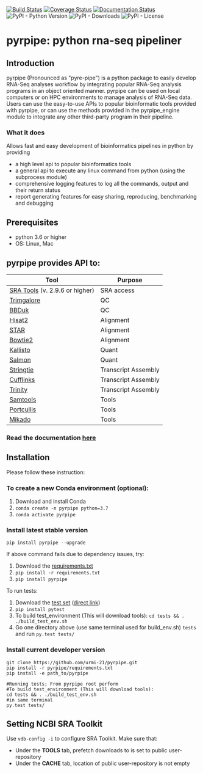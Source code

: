 [![Build Status](https://travis-ci.org/urmi-21/pyrpipe.svg?branch=master)](https://travis-ci.org/urmi-21/pyrpipe)
[![Coverage Status](https://coveralls.io/repos/github/urmi-21/pyrpipe/badge.svg?branch=master)](https://coveralls.io/github/urmi-21/pyrpipe?branch=master)
[![Documentation Status](https://readthedocs.org/projects/pyrpipe/badge/?version=latest)](https://pyrpipe.readthedocs.io/en/latest/?badge=latest)
![PyPI - Python Version](https://img.shields.io/pypi/pyversions/pyrpipe)
![PyPI - Downloads](https://img.shields.io/pypi/dd/pyrpipe)
![PyPI - License](https://img.shields.io/pypi/l/pyrpipe)

# pyrpipe: python rna-seq pipeliner


## Introduction
pyrpipe (Pronounced as "pyre-pipe") is a python package to easily develop RNA-Seq analyses workflow by integrating popular RNA-Seq analysis programs in an object oriented manner.
pyrpipe can be used on local computers or on HPC environments to manage analysis of RNA-Seq data. Users can use the easy-to-use APIs to popular bioinformatic tools provided
with pyrpipe, or can use the methods provided in the pyrpipe_engine module to integrate any other third-party program in their pipeline.

### What it does
Allows fast and easy development of bioinformatics pipelines in python by providing 
* a high level api to popular bioinformatics tools
* a general api to execute any linux command from python (using the subprocess module)
* comprehensive logging features to log all the commands, output and their return status
* report generating features for easy sharing, reproducing, benchmarking and debugging


## Prerequisites
* python 3.6 or higher
* OS: Linux, Mac


## pyrpipe provides API to:

| Tool                                                                                 | Purpose             |
|--------------------------------------------------------------------------------------|---------------------|
| [SRA Tools](https://github.com/ncbi/sra-tools) (v. 2.9.6 or higher)                  | SRA access          |
| [Trimgalore](https://github.com/FelixKrueger/TrimGalore)                             | QC                  |
| [BBDuk](https://jgi.doe.gov/data-and-tools/bbtools/bb-tools-user-guide/bbduk-guide/) | QC                  |
| [Hisat2](https://ccb.jhu.edu/software/hisat2/index.shtml)                            | Alignment           |
| [STAR](https://github.com/alexdobin/STAR)                                            | Alignment           |
| [Bowtie2](http://bowtie-bio.sourceforge.net/bowtie2/index.shtml)                     | Alignment           |
| [Kallisto](https://pachterlab.github.io/kallisto/)                                   | Quant               |
| [Salmon](https://combine-lab.github.io/salmon/)                                      | Quant               |
| [Stringtie](https://github.com/gpertea/stringtie)                                    | Transcript Assembly |
| [Cufflinks](http://cole-trapnell-lab.github.io/cufflinks/)                           | Transcript Assembly |
| [Trinity](https://github.com/trinityrnaseq/trinityrnaseq/wiki)                       | Transcript Assembly |
| [Samtools](https://github.com/samtools/samtools)                                     | Tools               |
| [Portcullis](https://github.com/maplesond/portcullis)                                | Tools               |
| [Mikado](https://github.com/EI-CoreBioinformatics/mikado)                            | Tools               |




### Read the documentation [here](https://pyrpipe.readthedocs.io/en/latest/?badge=latest)

## Installation
Please follow these instruction: 

### To create a new Conda environment (optional):
1. Download and install Conda
2. `conda create -n pyrpipe python=3.7`
3. `conda activate pyrpipe`

### Install latest stable version

```
pip install pyrpipe --upgrade
```

If above command fails due to dependency issues, try: 
1. Download the [requirements.txt](https://github.com/urmi-21/pyrpipe/blob/master/requirements.txt)
2. `pip install -r requirements.txt`
3. `pip install pyrpipe`

To run tests:
1. Download the [test set](https://github.com/urmi-21/pyrpipe/tree/master/tests) ([direct link](https://minhaskamal.github.io/DownGit/#/home?url=https://github.com/urmi-21/pyrpipe/tree/master/tests))
2. `pip install pytest`
3. To build test_environment (This will download tools): `cd tests && . ./build_test_env.sh`
4. Go one directory above (use same terminal used for build_env.sh) `tests` and run `py.test tests/`


### Install current developer version
```
git clone https://github.com/urmi-21/pyrpipe.git
pip install -r pyrpipe/requirements.txt
pip install -e path_to/pyrpipe

#Running tests; From pyrpipe root perform
#To build test_environment (This will download tools): 
cd tests && . ./build_test_env.sh
#in same terminal
py.test tests/
```

## Setting NCBI SRA Toolkit
Use  ```vdb-config -i``` to configure SRA Toolkit. Make sure that:
* Under the **TOOLS** tab, prefetch downloads to is set to public user-repository
* Under the **CACHE** tab, location of public user-repository is not empty

